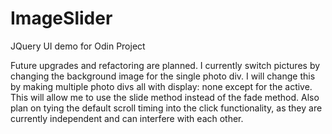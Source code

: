 # ImageSlider
JQuery UI demo for Odin Project

Future upgrades and refactoring are planned. I currently switch pictures by changing the background image for the single 
photo div. I will change this by making multiple photo divs all with display: none except for the active. This will allow 
me to use the slide method instead of the fade method. Also plan on tying the default scroll timing into the click 
functionality, as they are currently independent and can interfere with each other.

